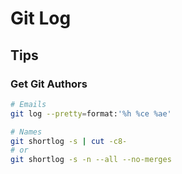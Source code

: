 # Git Log

## Tips

### Get Git Authors

```sh
# Emails
git log --pretty=format:'%h %ce %ae'

# Names
git shortlog -s | cut -c8-
# or
git shortlog -s -n --all --no-merges
```

